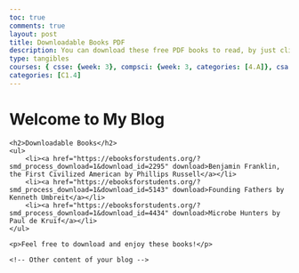 ```yaml
---
toc: true
comments: true
layout: post
title: Downloadable Books PDF
description: You can download these free PDF books to read, by just clicking on the link. Enjoy! 
type: tangibles
courses: { csse: {week: 3}, compsci: {week: 3, categories: [4.A]}, csa: {week: 3} }
categories: [C1.4]
---
```


<!DOCTYPE html>
<html>
<head>
    <title>Your Blog</title>
</head>
<body>
    <h1>Welcome to My Blog</h1>
    
    <h2>Downloadable Books</h2>
    <ul>
        <li><a href="https://ebooksforstudents.org/?smd_process_download=1&download_id=2295" download>Benjamin Franklin, the First Civilized American by Phillips Russell</a></li>
        <li><a href="https://ebooksforstudents.org/?smd_process_download=1&download_id=5143" download>Founding Fathers by Kenneth Umbreit</a></li>
        <li><a href="https://ebooksforstudents.org/?smd_process_download=1&download_id=4434" download>Microbe Hunters by Paul de Kruif</a></li>
    </ul>

    <p>Feel free to download and enjoy these books!</p>

    <!-- Other content of your blog -->

</body>
</html>
